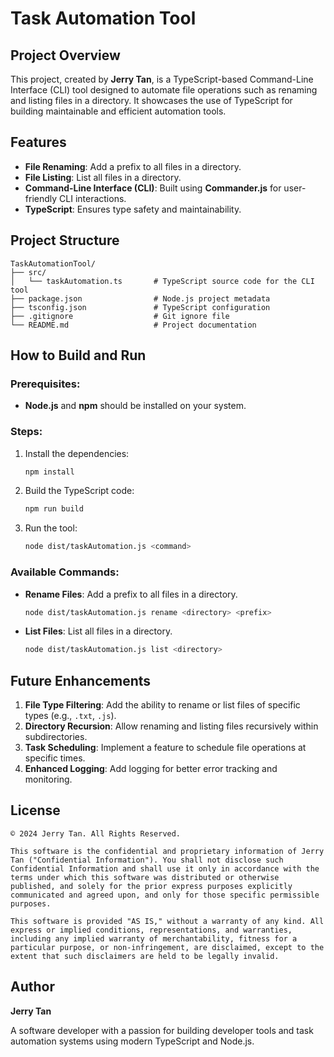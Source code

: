 
# Task Automation Tool

## Project Overview
This project, created by **Jerry Tan**, is a TypeScript-based Command-Line Interface (CLI) tool designed to automate file operations such as renaming and listing files in a directory. It showcases the use of TypeScript for building maintainable and efficient automation tools.

## Features
- **File Renaming**: Add a prefix to all files in a directory.
- **File Listing**: List all files in a directory.
- **Command-Line Interface (CLI)**: Built using **Commander.js** for user-friendly CLI interactions.
- **TypeScript**: Ensures type safety and maintainability.

## Project Structure
```
TaskAutomationTool/
├── src/
│   └── taskAutomation.ts       # TypeScript source code for the CLI tool
├── package.json                # Node.js project metadata
├── tsconfig.json               # TypeScript configuration
├── .gitignore                  # Git ignore file
└── README.md                   # Project documentation
```

## How to Build and Run
### Prerequisites:
- **Node.js** and **npm** should be installed on your system.

### Steps:
1. Install the dependencies:
   ```bash
   npm install
   ```

2. Build the TypeScript code:
   ```bash
   npm run build
   ```

3. Run the tool:
   ```bash
   node dist/taskAutomation.js <command>
   ```

### Available Commands:
- **Rename Files**: Add a prefix to all files in a directory.
  ```bash
  node dist/taskAutomation.js rename <directory> <prefix>
  ```

- **List Files**: List all files in a directory.
  ```bash
  node dist/taskAutomation.js list <directory>
  ```

## Future Enhancements
1. **File Type Filtering**: Add the ability to rename or list files of specific types (e.g., `.txt`, `.js`).
2. **Directory Recursion**: Allow renaming and listing files recursively within subdirectories.
3. **Task Scheduling**: Implement a feature to schedule file operations at specific times.
4. **Enhanced Logging**: Add logging for better error tracking and monitoring.

## License
```
© 2024 Jerry Tan. All Rights Reserved.

This software is the confidential and proprietary information of Jerry Tan ("Confidential Information"). You shall not disclose such Confidential Information and shall use it only in accordance with the terms under which this software was distributed or otherwise published, and solely for the prior express purposes explicitly communicated and agreed upon, and only for those specific permissible purposes.

This software is provided "AS IS," without a warranty of any kind. All express or implied conditions, representations, and warranties, including any implied warranty of merchantability, fitness for a particular purpose, or non-infringement, are disclaimed, except to the extent that such disclaimers are held to be legally invalid.
```

## Author
**Jerry Tan**

A software developer with a passion for building developer tools and task automation systems using modern TypeScript and Node.js.
